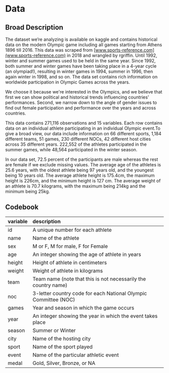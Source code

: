 # Data

## Broad Description

The dataset we’re analyzing is available on kaggle and contains historical data on the modern Olympic game including all games starting from Athens 1896 till 2016. This data was scraped from [www.sports-reference.com](www.sports-reference.com) in 2018 and wrangled by rgriffin. Until 1992, winter and summer games used to be held in the same year. Since 1992, both summer and winter games have been taking place in a 4-year cycle (an olympiad!), resulting in winter games in 1994, summer in 1996, then again winter in 1998, and so on. The data set contains rich information on worldwide participation in Olympic Games across the years. 

We choose it because we're interested in the Olympics, and we believe that first we can show political and historical trends influencing countries' performances. Second, we narrow down to the angle of gender issues to find out female participation and performance over the years and across countries.

This data contains 271,116 observations and 15 variables. Each row contains data on an individual athlete participating in an individual Olympic event.To give a broad view, our data include information on 66 different sports, 1,184 different teams, 51 games, 230 different NOCs, 42 different host cities across 35 different years. 222,552 of the athletes participated in the summer games, while 48,564 participated in the winter season.

In our data set, 72.5 percent of the participants are male whereas the rest are female if we exclude missing values. The average age of the athletes is 25.6 years, with the oldest athlete being 97 years old, and the youngest being 10 years old. The average athlete height is 175.4cm, the maximum height is 226cm, and the minimum height is 127 cm. The average weight of an athlete is 70.7 kilograms, with the maximum being 214kg and the minimum being 25kg.

## Codebook

|variable         |description |
|:----------------|:-----------|
|id               | A unique number for each athlete |
|name             | Name of the athlete |
|sex              | M or F, M for male, F for Female |
|age              | An integer showing the age of athlete in years |
|height           | Height of athlete in centimeters |
|weight           | Weight of athlete in kilograms |
|team             | Team name (note that this is not necessarily the country name) |
|noc              | 3-letter country code for each National Olympic Committee (NOC) |
|games            | Year and season in which the game occurs |
|year             | An integer showing the year in which the event takes place |
|season           | Summer or Winter |
|city             | Name of the hosting city |
|sport            | Name of the sport played |
|event            | Name of the particular athletic event |
|medal            | Gold, Silver, Bronze, or NA |
